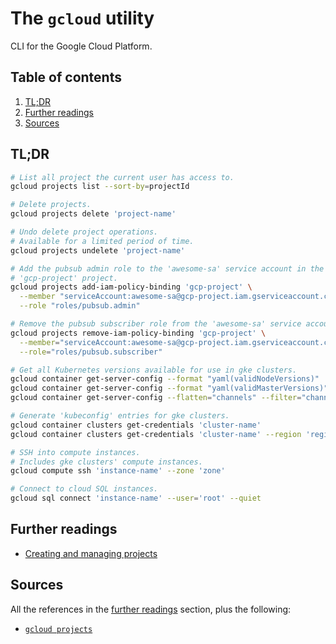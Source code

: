 # The `gcloud` utility

CLI for the Google Cloud Platform.

## Table of contents <!-- omit in toc -->

1. [TL;DR](#tldr)
1. [Further readings](#further-readings)
1. [Sources](#sources)

## TL;DR

```sh
# List all project the current user has access to.
gcloud projects list --sort-by=projectId

# Delete projects.
gcloud projects delete 'project-name'

# Undo delete project operations.
# Available for a limited period of time.
gcloud projects undelete 'project-name'

# Add the pubsub admin role to the 'awesome-sa' service account in the
# 'gcp-project' project.
gcloud projects add-iam-policy-binding 'gcp-project' \
  --member "serviceAccount:awesome-sa@gcp-project.iam.gserviceaccount.com" \
  --role "roles/pubsub.admin"

# Remove the pubsub subscriber role from the 'awesome-sa' service account in the gcpproject project
gcloud projects remove-iam-policy-binding 'gcp-project' \
  --member="serviceAccount:awesome-sa@gcp-project.iam.gserviceaccount.com" \
  --role="roles/pubsub.subscriber"

# Get all Kubernetes versions available for use in gke clusters.
gcloud container get-server-config --format "yaml(validNodeVersions)"
gcloud container get-server-config --format "yaml(validMasterVersions)" --zone 'compute-zone'
gcloud container get-server-config --flatten="channels" --filter="channels.channel=RAPID" --format="yaml(channels.channel,channels.validVersions)"

# Generate 'kubeconfig' entries for gke clusters.
gcloud container clusters get-credentials 'cluster-name'
gcloud container clusters get-credentials 'cluster-name' --region 'region'

# SSH into compute instances.
# Includes gke clusters' compute instances.
gcloud compute ssh 'instance-name' --zone 'zone'

# Connect to cloud SQL instances.
gcloud sql connect 'instance-name' --user='root' --quiet
```

## Further readings

- [Creating and managing projects]

## Sources

All the references in the [further readings] section, plus the following:

- [`gcloud projects`][gcloud projects]

<!--
  References
  -->

<!-- Upstream -->
[creating and managing projects]: https://cloud.google.com/resource-manager/docs/creating-managing-projects
[gcloud projects]: https://cloud.google.com/sdk/gcloud/reference/projects

<!-- In-article sections -->
[further readings]: #further-readings
